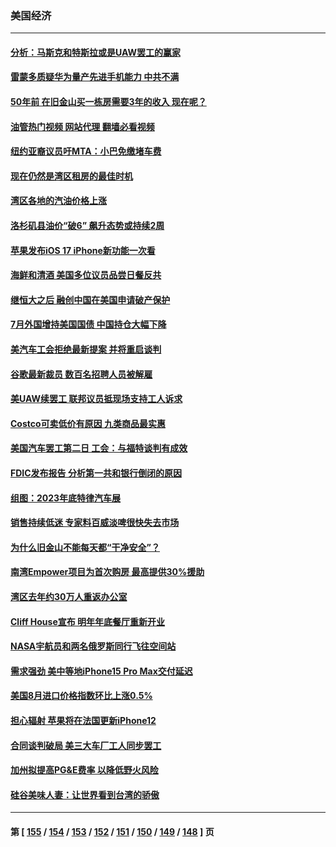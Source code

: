### 美国经济
---
#### [分析：马斯克和特斯拉或是UAW罢工的赢家](../../pages/ncid1078158/n14077926.md?09210445) 
#### [雷蒙多质疑华为量产先进手机能力 中共不满](../../pages/ncid1078158/n14077863.md?09210445) 
#### [50年前 在旧金山买一栋房需要3年的收入 现在呢？](../../pages/ncid1078158/n14077543.md?09210445) 
#### [油管热门视频 网站代理 翻墙必看视频](http://138.2.39.72:81/youtube.html?epic-marker?09210445)
#### [纽约亚裔议员吁MTA：小巴免缴堵车费](../../pages/ncid1078158/n14077392.md?09210445) 
#### [现在仍然是湾区租房的最佳时机](../../pages/ncid1078158/n14077371.md?09210445) 
#### [湾区各地的汽油价格上涨](../../pages/ncid1078158/n14077350.md?09210445) 
#### [洛杉矶县油价“破6” 飙升态势或持续2周](../../pages/ncid1078158/n14077257.md?09210445) 
#### [苹果发布iOS 17 iPhone新功能一次看](../../pages/ncid1078158/n14076851.md?09210445) 
#### [海鲜和清酒 美国多位议员品尝日餐反共](../../pages/ncid1078158/n14076981.md?09210445) 
#### [继恒大之后 融创中国在美国申请破产保护](../../pages/ncid1078158/n14076747.md?09210445) 
#### [7月外国增持美国国债 中国持仓大幅下降](../../pages/ncid1078158/n14076524.md?09210445) 
#### [美汽车工会拒绝最新提案 并将重启谈判](../../pages/ncid1078158/n14076377.md?09210445) 
#### [谷歌最新裁员 数百名招聘人员被解雇](../../pages/ncid1078158/n14076005.md?09210445) 
#### [美UAW续罢工 联邦议员抵现场支持工人诉求](../../pages/ncid1078158/n14075698.md?09210445) 
#### [Costco可卖低价有原因 九类商品最实惠](../../pages/ncid1078158/n14074023.md?09210445) 
#### [美国汽车罢工第二日 工会：与福特谈判有成效](../../pages/ncid1078158/n14075233.md?09210445) 
#### [FDIC发布报告 分析第一共和银行倒闭的原因](../../pages/ncid1078158/n14075208.md?09210445) 
#### [组图：2023年底特律汽车展](../../pages/ncid1078158/n14074884.md?09210445) 
#### [销售持续低迷 专家料百威淡啤很快失去市场](../../pages/ncid1078158/n14075005.md?09210445) 
#### [为什么旧金山不能每天都“干净安全”？](../../pages/ncid1078158/n14074933.md?09210445) 
#### [南湾Empower项目为首次购房 最高提供30%援助](../../pages/ncid1078158/n14074929.md?09210445) 
#### [湾区去年约30万人重返办公室](../../pages/ncid1078158/n14074921.md?09210445) 
#### [Cliff House宣布 明年年底餐厅重新开业](../../pages/ncid1078158/n14074870.md?09210445) 
#### [NASA宇航员和两名俄罗斯同行飞往空间站](../../pages/ncid1078158/n14074611.md?09210445) 
#### [需求强劲 美中等地iPhone15 Pro Max交付延迟](../../pages/ncid1078158/n14074640.md?09210445) 
#### [美国8月进口价格指数环比上涨0.5%](../../pages/ncid1078158/n14074628.md?09210445) 
#### [担心辐射 苹果将在法国更新iPhone12](../../pages/ncid1078158/n14074544.md?09210445) 
#### [合同谈判破局 美三大车厂工人同步罢工](../../pages/ncid1078158/n14074336.md?09210445) 
#### [加州拟提高PG&E费率 以降低野火风险](../../pages/ncid1078158/n14074353.md?09210445) 
#### [硅谷美味人妻：让世界看到台湾的骄傲](../../pages/ncid1078158/n14074297.md?09210445) 

---
#### 第 [ [155](./155.md?09210445) / [154](./154.md?09210445) / [153](./153.md?09210445) / [152](./152.md?09210445) / [151](./151.md?09210445) / [150](./150.md?09210445) / [149](./149.md?09210445) / [148](./148.md?09210445) ] 页
